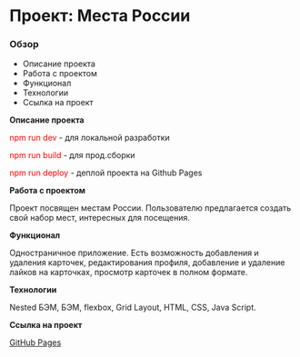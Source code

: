 # Проект: Места России

### Обзор
* Описание проекта
* Работа с проектом
* Функционал
* Технологии
* Ссылка на проект

**Описание проекта**

<span style="color:red">npm run dev</span> - для локальной разработки

<span style="color:red">npm run build</span> - для прод.сборки

<span style="color:red">npm run deploy</span>  - деплой проекта на Github Pages

**Работа с проектом**

Проект посвящен местам России. Пользователю предлагается создать свой набор мест, интересных для посещения.

**Функционал**

Одностраничное приложение. Есть возможность добавления и удаления карточек, редактирования профиля, добавление и удаление лайков на карточках, просмотр карточек в полном формате.

**Технологии**

Nested БЭМ, БЭМ, flexbox, Grid Layout, HTML, CSS, Java Script.

**Ссылка на проект**

[GitHub Pages](https://olga-mus.github.io/mesto/)
